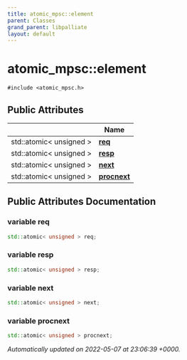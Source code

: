 ```yaml
---
title: atomic_mpsc::element
parent: Classes
grand_parent: libpalliate
layout: default
---
```


# atomic_mpsc::element






`#include <atomic_mpsc.h>`

## Public Attributes

|                | Name           |
| -------------- | -------------- |
| std::atomic< unsigned > | **[req](/libpalliate/generated/Classes/structatomic__mpsc_1_1element#variable-req)**  |
| std::atomic< unsigned > | **[resp](/libpalliate/generated/Classes/structatomic__mpsc_1_1element#variable-resp)**  |
| std::atomic< unsigned > | **[next](/libpalliate/generated/Classes/structatomic__mpsc_1_1element#variable-next)**  |
| std::atomic< unsigned > | **[procnext](/libpalliate/generated/Classes/structatomic__mpsc_1_1element#variable-procnext)**  |

## Public Attributes Documentation

### variable req

```cpp
std::atomic< unsigned > req;
```


### variable resp

```cpp
std::atomic< unsigned > resp;
```


### variable next

```cpp
std::atomic< unsigned > next;
```


### variable procnext

```cpp
std::atomic< unsigned > procnext;
```



_Automatically updated on 2022-05-07 at 23:06:39 +0000._